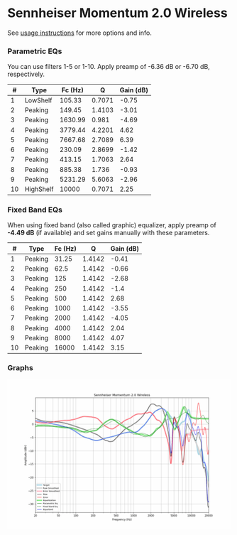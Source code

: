 # Sennheiser Momentum 2.0 Wireless
See [usage instructions](https://github.com/jaakkopasanen/AutoEq#usage) for more options and info.

### Parametric EQs
You can use filters 1-5 or 1-10. Apply preamp of -6.36 dB or -6.70 dB, respectively.

|   # | Type      |   Fc (Hz) |      Q |   Gain (dB) |
|-----|-----------|-----------|--------|-------------|
|   1 | LowShelf  |    105.33 | 0.7071 |       -0.75 |
|   2 | Peaking   |    149.45 | 1.4103 |       -3.01 |
|   3 | Peaking   |   1630.99 | 0.981  |       -4.69 |
|   4 | Peaking   |   3779.44 | 4.2201 |        4.62 |
|   5 | Peaking   |   7667.68 | 2.7089 |        6.39 |
|   6 | Peaking   |    230.09 | 2.8699 |       -1.42 |
|   7 | Peaking   |    413.15 | 1.7063 |        2.64 |
|   8 | Peaking   |    885.38 | 1.736  |       -0.93 |
|   9 | Peaking   |   5231.29 | 5.6063 |       -2.96 |
|  10 | HighShelf |  10000    | 0.7071 |        2.25 |

### Fixed Band EQs
When using fixed band (also called graphic) equalizer, apply preamp of **-4.49 dB** (if available) and set gains manually with these parameters.

|   # | Type    |   Fc (Hz) |      Q |   Gain (dB) |
|-----|---------|-----------|--------|-------------|
|   1 | Peaking |     31.25 | 1.4142 |       -0.41 |
|   2 | Peaking |     62.5  | 1.4142 |       -0.66 |
|   3 | Peaking |    125    | 1.4142 |       -2.68 |
|   4 | Peaking |    250    | 1.4142 |       -1.4  |
|   5 | Peaking |    500    | 1.4142 |        2.68 |
|   6 | Peaking |   1000    | 1.4142 |       -3.55 |
|   7 | Peaking |   2000    | 1.4142 |       -4.05 |
|   8 | Peaking |   4000    | 1.4142 |        2.04 |
|   9 | Peaking |   8000    | 1.4142 |        4.07 |
|  10 | Peaking |  16000    | 1.4142 |        3.15 |

### Graphs
![](./Sennheiser%20Momentum%202.0%20Wireless.png)
